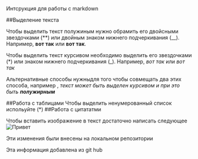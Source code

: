 Интсрукция для работы с markdown

##Выделение текста

Чтобы выделить текст полужиным нужно обрамить его двойсными звездочками (**) или двойным знаком нижнего подчеркивания (__). Например, __вот так__ или **вот так**. 

Чтобы выделить текст курсивом необходимо выделить его звездочками (*) или знаком нижнего подчеркивания (_). Например, *вот так* или _вот так_

Альтернативные способы нужныдля того чтобы совмещать два этих способа, например , _текст может быть выделен курсивом и при это быть **полужирным**_  

##Работа с таблицами
Чтобы выделить ненумерованный список испольуйте (*)
##Работа с цитататми

Чтобы вставить изображение в текст достаточно написать следующее 
![Привет](Masha.jpg)

Эти изменения были внесены на локальном репозитории

Эта информация добавлена из git hub
